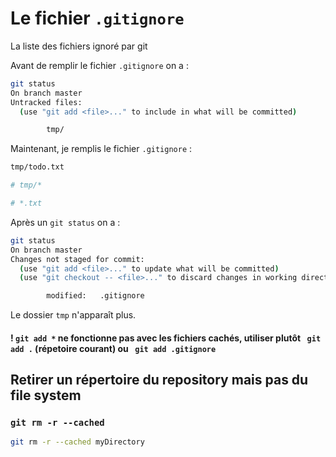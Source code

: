 # Le fichier `.gitignore`

La liste des fichiers ignoré par git

Avant de remplir le fichier `.gitignore` on a :

```bash
git status
On branch master
Untracked files:
  (use "git add <file>..." to include in what will be committed)

        tmp/
```

Maintenant, je remplis le fichier `.gitignore` :

```bash
tmp/todo.txt

# tmp/*

# *.txt
```

Après un `git status` on a :

```bash
git status
On branch master
Changes not staged for commit:
  (use "git add <file>..." to update what will be committed)
  (use "git checkout -- <file>..." to discard changes in working directory)

        modified:   .gitignore
```

Le dossier `tmp` n'apparaît plus.

#### ! `git add *` ne fonctionne pas avec les fichiers cachés, utiliser plutôt ` git add .` (répetoire courant) ou ` git add .gitignore`

## Retirer un répertoire du repository mais pas du file system

### `git rm -r --cached`

```bash
git rm -r --cached myDirectory
```



